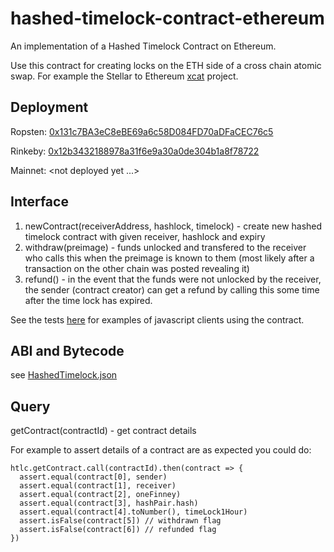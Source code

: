 # hashed-timelock-contract-ethereum
An implementation of a Hashed Timelock Contract on Ethereum.

Use this contract for creating locks on the ETH side of a cross chain atomic swap. For example the Stellar to Ethereum [xcat](https://github.com/chatch/xcat) project.

## Deployment

Ropsten: [0x131c7BA3eC8eBE69a6c58D084FD70aDFaCEC76c5](https://ropsten.etherscan.io/address/0x131c7BA3eC8eBE69a6c58D084FD70aDFaCEC76c5)

Rinkeby: [0x12b3432188978a31f6e9a30a0de304b1a8f78722](https://rinkeby.etherscan.io/address/0x12b3432188978a31f6e9a30a0de304b1a8f78722)

Mainnet: <not deployed yet ...>

## Interface

1. newContract(receiverAddress, hashlock, timelock) - create new hashed timelock contract with given receiver, hashlock and expiry
2. withdraw(preimage) - funds unlocked and transfered to the receiver who calls this when the preimage is known to them (most likely after a transaction on the other chain was posted revealing it)
3. refund() - in the event that the funds were not unlocked by the receiver, the sender (contract creator) can get a refund by calling this some time after the time lock has expired.

See the tests [here](https://github.com/chatch/hashed-timelock-contract-ethereum/blob/master/test/htlc.js) for examples of javascript clients using the contract.

## ABI and Bytecode

see [HashedTimelock.json](https://github.com/chatch/hashed-timelock-contract-ethereum/blob/master/build/contracts/HashedTimelock.json)

## Query

getContract(contractId) - get contract details

For example to assert details of a contract are as expected you could do:

```
htlc.getContract.call(contractId).then(contract => {
  assert.equal(contract[0], sender)
  assert.equal(contract[1], receiver)
  assert.equal(contract[2], oneFinney)
  assert.equal(contract[3], hashPair.hash)
  assert.equal(contract[4].toNumber(), timeLock1Hour)
  assert.isFalse(contract[5]) // withdrawn flag
  assert.isFalse(contract[6]) // refunded flag
})
```
